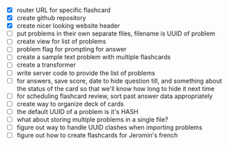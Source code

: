 - [x] router URL for specific flashcard
- [x] create github repository
- [x] create nicer looking website header
- [ ] put problems in their own separate files, filename is UUID of problem
- [ ] create view for list of problems
- [ ] problem flag for prompting for answer
- [ ] create a sample text problem with multiple flashcards
- [ ] create a transformer
- [ ] write server code to provide the list of problems
- [ ] for answers, save score, date to hide question till, and something about the status of the card so that we'll know how long to hide it next time
- [ ] for scheduling flashcard review, sort past answer data appropriately
- [ ] create way to organize deck of cards
- [ ] the default UUID of a problem is it's HASH
- [ ] what about storing multiple problems in a single file?
- [ ] figure out way to handle UUID clashes when importing problems
- [ ] figure out how to create flashcards for Jeromin's french
